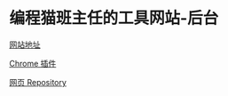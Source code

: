 # 编程猫班主任的工具网站-后台

[网站地址](https://byprinciples.com/codemao-resitival-tool/)

[Chrome 插件](https://chrome.google.com/webstore/detail/%E7%8F%AD%E6%9C%9F%E5%B7%A5%E5%85%B7/ecibdknchcmcamhoafledcagpidalomj?hl=zh-CN)

[网页 Repository](https://github.com/CW0149/codemao-festival-tool/tree/main)

